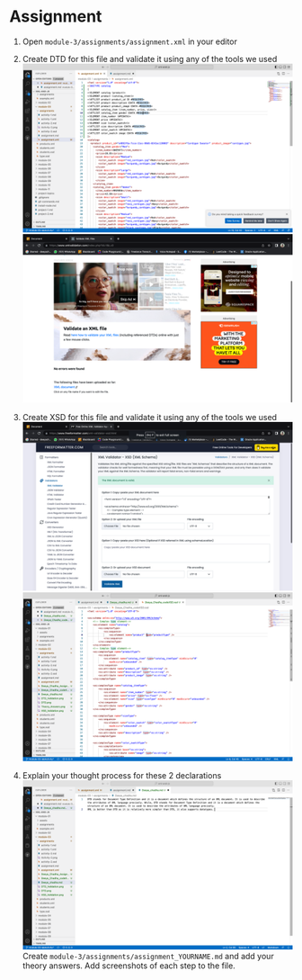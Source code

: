 # Assignment

1. Open `module-3/assignments/assignment.xml` in your editor
2. Create DTD for this file and validate it using any of the tools we used
![img info](DTD.png)
![img info](DTD_Validation.png)

3. Create XSD for this file and validate it using any of the tools we used
![img info](XSD_Validation.png)
![img info](XSD.png)

4. Explain your thought process for these 2 declarations
![img info](Theory_Answers.png)
Create `module-3/assignments/assignment_YOURNAME.md` and add your theory answers. Add screenshots of each step to the file.
